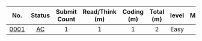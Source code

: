 |                      No.                       |                            Status                            | Submit Count | Read/Think (m) | Coding (m) | Total (m) | level | Myself? | Topic |
| :--------------------------------------------: | :----------------------------------------------------------: | :----------: | :------------: | :--------: | :-------: | :---: | :----------: | :---: |
| [0001](https://leetcode.com/problems/two-sum/) | [AC](https://github.com/a1779748/RSP/blob/main/LeetCode/README.md) |      1       |       1        |     1      |     2     |   Easy   |     Yes      | Array |



